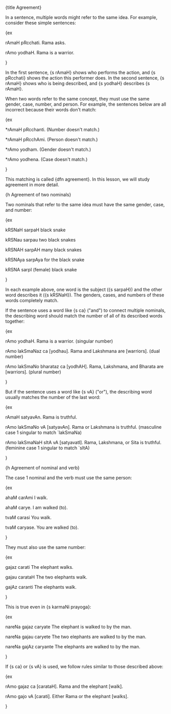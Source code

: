 {title Agreement}

In a sentence, multiple words might refer to the same idea. For example,
consider these simple sentences:

{ex

rAmaH pRcchati.
Rama asks.

rAmo yodhaH.
Rama is a warrior.

}

In the first sentence, {s rAmaH} shows who performs the action, and {s
pRcchati} shows the action this performer does. In the second sentence, {s
rAmaH} shows who is being described, and {s yodhaH} describes {s rAmaH}.

When two words refer to the same concept, they must use the same gender, case,
number, and person. For example, the sentences below are all incorrect because
their words don't match:

{ex

*rAmaH pRcchanti.
(Number doesn't match.)

*rAmaH pRcchAmi.
(Person doesn't match.)

*rAmo yodham.
(Gender doesn't match.)

*rAmo yodhena.
(Case doesn't match.)

}

This matching is called {dfn agreement}. In this lesson, we will study
agreement in more detail.


{h Agreement of two nominals}

Two nominals that refer to the same idea must have the same gender, case, and
number:

{ex

kRSNaH sarpaH
black snake

kRSNau sarpau
two black snakes

kRSNAH sarpAH
many black snakes

kRSNAya sarpAya
for the black snake

kRSNA sarpI
(female) black snake

}

In each example above, one word is the subject ({s sarpaH}) and the other word
describes it ({s kRSNaH}). The genders, cases, and numbers of these words
completely match.

If the sentence uses a word like {s ca} ("and") to connect multiple nominals,
the describing word should match the number of all of its described words
together:

{ex

rAmo yodhaH.
Rama is a warrior.
(singular number)

rAmo lakSmaNaz ca [yodhau].
Rama and Lakshmana are [warriors].
(dual number)

rAmo lakSmaNo bharataz ca [yodhAH].
Rama, Lakshmana, and Bharata are [warriors].
(plural number)

}

But if the sentence uses a word like {s vA} ("or"), the describing word usually
matches the number of the last word:

{ex

rAmaH satyavAn.
Rama is truthful.

rAmo lakSmaNo vA [satyavAn].
Rama or Lakshmana is truthful.
(masculine case 1 singular to match `lakSmaNa)

rAmo lakSmaNaH sItA vA [satyavatI].
Rama, Lakshmana, or Sita is truthful.
(feminine case 1 singular to match `sItA)

}


{h Agreement of nominal and verb}

The case 1 nominal and the verb must use the same person:

{ex

ahaM carAmi
I walk.

ahaM carye.
I am walked (to).

tvaM carasi
You walk.

tvaM caryase.
You are walked (to).

}

They must also use the same number:

{ex

gajaz carati
The elephant walks.

gajau carataH
The two elephants walk.

gajAz caranti
The elephants walk.

}

This is true even in {s karmaNi prayoga}:

{ex

nareNa gajaz caryate
The elephant is walked to by the man.

nareNa gajau caryete
The two elephants are walked to by the man.

nareNa gajAz caryante
The elephants are walked to by the man.

}

If {s ca} or {s vA} is used, we follow rules similar to those described above:

{ex

rAmo gajaz ca [carataH].
Rama and the elephant [walk].

rAmo gajo vA [carati].
Either Rama or the elephant [walks].

}
